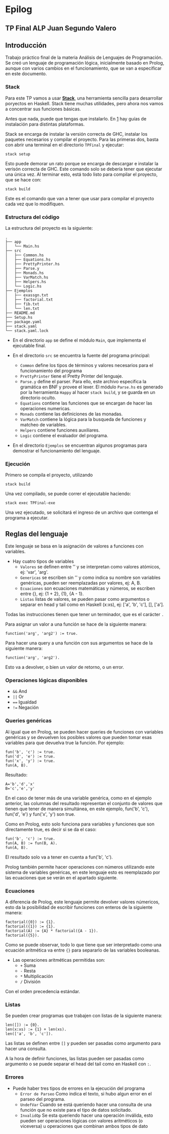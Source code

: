 # Epilog
## TP Final ALP Juan Segundo Valero
## Introducción
Trabajo práctico final de la materia Análisis de Lenguajes de Programación.
Se creó un lenguaje de programación lógica, inicialmente basado en Prolog, aunque con varios cambios en el funcionamiento, que se van a especificar en este documento.

### Stack
Para este TP vamos a usar [**Stack**](https://docs.haskellstack.org/), una herramienta sencilla para desarrollar poryectos en Haskell. Stack tiene muchas utilidades, pero ahora nos vamos a concentrar sus funciones básicas.

Antes que nada, puede que tengas que instalarlo. En [1](https://docs.haskellstack.org/en/stable/README/#how-to-install) hay guías de instalación para distintas plataformas.

Stack se encarga de instalar la versión correcta de GHC, instalar los paquetes necesarios y compilar el proyecto. Para las primeras dos, basta con abrir una terminal en el directorio `TPFinal` y ejecutar:
```
stack setup
```
Esto puede demorar un rato porque se encarga de descargar e instalar la verisón correcta de GHC. Este comando solo se debería tener que ejecutar una única vez. Al terminar esto, está todo listo para compilar el proyecto, que se hace con:
```
stack build
```
Este es el comando que van a tener que usar para compilar el proyecto cada vez que lo modifiquen.

### Estructura del código
La estructura del proyecto es la siguiente:
```
.
├── app
│   └── Main.hs
├── src
│   ├── Common.hs
│   ├── Equations.hs
│   ├── PrettyPrinter.hs
│   ├── Parse.y  
│   ├── Monads.hs  
│   ├── VarMatch.hs  
│   ├── Helpers.hs  
│   └── Logic.hs
├── Ejemplos
│   ├── exassgn.txt
│   ├── factorial.txt
│   ├── fib.txt
│   └── len.txt
├── README.md
├── Setup.hs
├── package.yaml
├── stack.yaml
└── stack.yaml.lock
```
* En el directorio `app` se define el módulo `Main`, que implementa el ejecutable final. 

* En el directorio `src` se encuentra la fuente del programa principal:
  - `Common` define los tipos de términos y valores necesarios para el funcionamiento del programa
  - `PrettyPrinter` tiene el Pretty Printer del lenguaje. 
  - `Parse.y` define el parser. Para ello, este archivo especifica la gramática en BNF y provee el lexer. El módulo `Parse.hs` es generado por la herramienta `Happy` al hacer `stack build`, y se guarda en un directorio oculto.
  - `Equations` contiene las funciones que se encargan de hacer las operaciones numericas.
  - `Monads` contiene las definiciones de las monadas.
  - `VarMatch` contiene la lógica para la busqueda de funciones y matcheo de variables.
  - `Helpers` contiene funciones auxiliares.
  - `Logic` contiene el evaluador del programa.

* En el directorio `Ejemplos` se encuentran algunos programas para demostrar el funcionamiento del lenguaje.


### Ejecución

Primero se compila el proyecto, utilizando
```
stack build
``` 

Una vez compilado, se puede correr el ejecutable haciendo:
```
stack exec TPFinal-exe 
```

Una vez ejecutado, se solicitará el ingreso de un archivo que contenga el programa a ejecutar.

## Reglas del lenguaje
Este lenguaje se basa en la asignación de valores a funciones con variables.
* Hay cuatro tipos de variables
  - `Valores` se definen entre '' y se interpretan como valores atómicos, ej: 'var', 'arg'.
  - `Genericas` se escriben sin '' y como indica su nombre son variables genéricas, pueden ser reemplazadas por valores, ej: A, B.
  - `Ecuaciones` son ecuaciones matemáticas y números, se escriben entre {}, ej: {1 + 2}, {1}, {A - 1}.
  - `Listas` listas de valores, se pueden pasar como argumentos o separar en head y tail como en Haskell (x:xs), ej: ['a', 'b', 'c'], [], ['a'].

Todas las instrucciones tienen que tener un terminador, que es el carácter `.`

Para asignar un valor a una función se hace de la siguiente manera:
```
function('arg', 'arg2') := true.
```
Para hacer una query a una función con sus argumentos se hace de la siguiente manera:
```
function('arg', 'arg2').
````
Esto va a devolver, o bien un valor de retorno, o un error.

### Operaciones lógicas disponibles
  - `&&` And 
  - `||` Or 
  - `==` Igualdad 
  - `!=` Negación 

### Queries genéricas
Al igual que en Prolog, se pueden hacer queries de funciones con variables genéricas y se devuelven los posibles valores que pueden tomar esas variables para que devuelva true la función. Por ejemplo:
```
fun('b', 'c') := true.
fun('d', 'e') := true.
fun('x', 'y') := true.
fun(A, B).
```
Resultado:
```
A='b','d','x'
B='c','e','y'
```
En el caso de tener más de una variable genérica, como en el ejemplo anterior, las columnas del resultado representan el conjunto de valores que tienen que tener de manera simultánea, en este ejemplo, fun('b', 'c'), fun('d', 'e') y fun('x', 'y') son true.

Como en Prolog, esto solo funciona para variables y funciones que son directamente true, es decir si se da el caso:
```
fun('b', 'c') := true.
fun(A, B) := fun(B, A).
fun(A, B).
```
El resultado solo va a tener en cuenta a fun('b', 'c').

Prolog también permite hacer operaciones con números utilizando este sistema de variables genéricas, en este lenguaje esto es reemplazado por las ecuaciones que se verán en el apartado siguiente.

### Ecuaciones
A diferencia de Prolog, este lenguaje permite devolver valores númericos, esto da la posibilidad de escribir funciones con enteros de la siguiente manera:
```
factorial({0}) := {1}.
factorial({1}) := {1}.
factorial(A) := {A} * factorial({A - 1}).
factorial({5}).
```
Como se puede observar, todo lo que tiene que ser interpretado como una ecuación aritmética va entre `{}` para separarlo de las variables booleanas.
* Las operaciones aritméticas permitidas son:
    - `+` Suma
    - `-` Resta
    - `*` Multiplicación
    - `/` División

Con el orden precedencia estándar.

### Listas
Se pueden crear programas que trabajen con listas de la siguiente manera:
```
len([]) := {0}.
len(x:xs) := {1} + len(xs).
len(['a', 'b', 'c']).
```
Las listas se definen entre `[]` y pueden ser pasadas como argumento para hacer una consulta.

A la hora de definir funciones, las listas pueden ser pasadas como argumento o se puede separar el head del tail como en Haskell con `:`.

### Errores
* Puede haber tres tipos de errores en la ejecución del programa
  - `Error de Parseo` Como indica el texto, si hubo algun error en el parseo del programa.
  - `UndefVar` Cuando se está queriendo hacer una consulta de una función que no existe para el tipo de datos solicitado.
  - `InvalidOp` Se esta queriendo hacer una operación inválida, esto pueden ser operaciones lógicas con valores aritméticos (o viceversa) u operaciones que combinan ambos tipos de dato